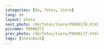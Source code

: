 ```yaml
---
categories: [de, fotos, tiere]
lang: de
layout: photo
next_photo: /de/fotos/tiere/P0000178.html
picname: P0000271
prev_photo: /de/fotos/tiere/P0000177.html
tags: [Steinbock]
---
```

